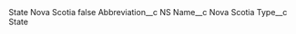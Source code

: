 <?xml version="1.0" encoding="UTF-8"?>
<CustomMetadata xmlns="http://soap.sforce.com/2006/04/metadata" xmlns:xsi="http://www.w3.org/2001/XMLSchema-instance" xmlns:xsd="http://www.w3.org/2001/XMLSchema">
    <label>State Nova Scotia</label>
    <protected>false</protected>
    <values>
        <field>Abbreviation__c</field>
        <value xsi:type="xsd:string">NS</value>
    </values>
    <values>
        <field>Name__c</field>
        <value xsi:type="xsd:string">Nova Scotia</value>
    </values>
    <values>
        <field>Type__c</field>
        <value xsi:type="xsd:string">State</value>
    </values>
</CustomMetadata>
